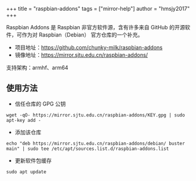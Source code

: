 +++
title = "raspbian-addons"
tags = ["mirror-help"]
author = "hmsjy2017"
+++

Raspbian Addons 是 Raspbian 非官方软件源，含有许多来自 GitHub 的开源软件，可作为对 Raspbian（Debian） 官方仓库的一个补充。

- 项目地址：https://github.com/chunky-milk/raspbian-addons
- 镜像地址：https://mirror.sjtu.edu.cn/raspbian-addons/

支持架构：armhf、arm64

## 使用方法
- 信任仓库的 GPG 公钥
```
wget -qO- https://mirror.sjtu.edu.cn/raspbian-addons/KEY.gpg | sudo apt-key add -
```
- 添加该仓库
```
echo "deb https://mirror.sjtu.edu.cn/raspbian-addons/debian/ buster main" | sudo tee /etc/apt/sources.list.d/raspbian-addons.list
```
- 更新软件包缓存
```
sudo apt update
```
